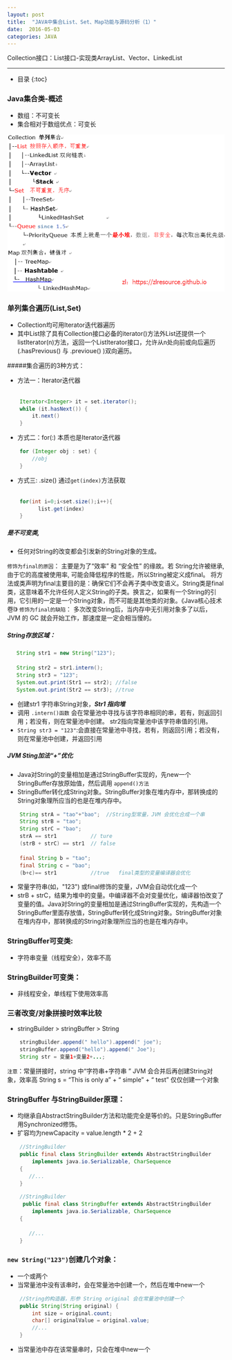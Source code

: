 ```yaml
---
layout: post
title:  "JAVA中集合List、Set、Map功能与源码分析（1）"
date:  2016-05-03
categories: JAVA
---
```


Collection接口：List接口-实现类ArrayList、Vector、LinkedList 

---

- 目录
{:toc}

### Java集合类-概述
- 数组：不可变长
- 集合相对于数组优点：可变长

![collection](/images/java-collection.png)

### 单列集合遍历(List,Set)

- Collection均可用Iterator迭代器遍历
- 其中List除了具有Collection接口必备的iterator()方法外List还提供一个listIterator(n)方法，返回一个ListIterator接口，允许从n处向前或向后遍历(.hasPrevious() 与 .previoue() )双向遍历。

#####集合遍历的3种方式：
- 方法一：Iterator迭代器
```java
	
	Iterator<Integer> it = set.iterator();
	while (it.hasNext()) {
		it.next()
	}

```

- 方式二：for(:) 本质也是Iterator迭代器
```java	
	for (Integer obj : set) {
		//obj
	}
```

- 方式三: .size() 通过`get(index)`方法获取
```java
	
	for(int i=0;i<set.size();i++){
		  list.get(index)
	}
```

##### __是不可变类__,
- 任何对String的改变都会引发新的String对象的生成。

`修饰为final的原因`：
主要是为了“效率” 和 “安全性” 的缘故。若 String允许被继承, 由于它的高度被使用率, 可能会降低程序的性能，所以String被定义成final。
将方法或类声明为final主要目的是：确保它们不会再子类中改变语义。String类是final类，这意味着不允许任何人定义String的子类。换言之，如果有一个String的引用，它引用的一定是一个String对象，而不可能是其他类的对象。《Java核心技术 卷I》
`修饰为final的缺陷`：
多次改变String后，当内存中无引用对象多了以后， JVM 的 GC 就会开始工作，那速度是一定会相当慢的。

##### String存放区域：
```java
   String str1 = new String("123");
   
   String str2 = str1.intern();
   String str3 = "123";
   System.out.print(Str1 == str2); //false
   System.out.print(Str2 == str3); //true  
```
- 创建str1 字符串String对象，___Str1 指向堆___
- 调用 `.intern()函数` 会在常量池中寻找与该字符串相同的串，若有，则返回引用；若没有，则在常量池中创建。
str2指向常量池中该字符串值的引用。
- `String str3 = "123"`:会直接在常量池中寻找，若有，则返回引用；若没有，则在常量池中创建，并返回引用

##### JVM Sting加法“+”优化
- Java对String的变量相加是通过StringBuffer实现的，先new一个StringBuffer存放原始值，然后调用 `append()方法`
- StringBuffer转化成String对象。StringBuffer对象在堆内存中，那转换成的String对象理所应当的也是在堆内存中。

```java
	String strA = "tao"+"bao";  //String型常量，JVM 会优化合成一个串
	String strB = "tao";
	String strC = "bao";
	strA == str1           // ture
	(strB + strC) == str1  // false
	
	final String b = "tao";
	final String c = "bao";
	(b+c)== str1           //true   final类型的变量编译器会优化
```
- 常量字符串(如，"123") 或final修饰的变量，JVM会自动优化成一个
- strB + strC，结果为堆中的变量。中编译器不会对变量优化，编译器怕改变了变量的值。Java对String的变量相加是通过StringBuffer实现的，先构造一个StringBuffer里面存放值，StringBuffer转化成String对象。StringBuffer对象在堆内存中，那转换成的String对象理所应当的也是在堆内存中。

### StringBuffer可变类:
- 字符串变量（线程安全），效率不高

### StringBuilder可变类：
- 非线程安全，单线程下使用效率高

### 三者改变/对象拼接时效率比较
- stringBuilder > stringBuffer > String

```java
	stringBuilder.append(" hello").append(" joe");
	stringBuffer.append("hello").append(" Joe");
	String str = 变量1+变量2+...;
```
`注意`：常量拼接时，string 中“字符串+字符串 ” JVM 会合并后再创建String对象，效率高
String s = “This is only a” + “ simple” + “ test” 仅仅创建一个对象

### StringBuffer 与StringBuilder原理：
- 均继承自AbstractStringBuilder方法和功能完全是等价的。只是StringBuffer 用Synchronized修饰。
- 扩容均为newCapacity = value.length * 2 + 2

```java
    //StringBuilder
	public final class StringBuilder extends AbstractStringBuilder
		implements java.io.Serializable, CharSequence
	{
	   //...
	}
```
```java
    //StringBuilder
	 public final class StringBuffer extends AbstractStringBuilder
		implements java.io.Serializable, CharSequence
	{

	   //...
	}
```

### `new String("123")`创建几个对象：
- 一个或两个
- 当常量池中没有该串时，会在常量池中创建一个，然后在堆中new一个

```java
    //String的构造器，形参 String original 会在常量池中创建一个
	public String(String original) {
		int size = original.count;
		char[] originalValue = original.value;
		//...
	}
```

- 当常量池中存在该常量串时，只会在堆中new一个
